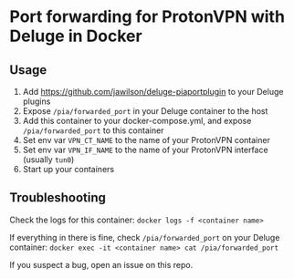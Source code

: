 # Port forwarding for ProtonVPN with Deluge in Docker

## Usage
1) Add https://github.com/jawilson/deluge-piaportplugin to your Deluge plugins
2) Expose `/pia/forwarded_port` in your Deluge container to the host
3) Add this container to your docker-compose.yml, and expose `/pia/forwarded_port` to this container
4) Set env var `VPN_CT_NAME` to the name of your ProtonVPN container
5) Set env var `VPN_IF_NAME` to the name of your ProtonVPN interface (usually `tun0`)
6) Start up your containers

## Troubleshooting
Check the logs for this container: `docker logs -f <container name>`

If everything in there is fine, check `/pia/forwarded_port` on your Deluge container: `docker exec -it <container name> cat /pia/forwarded_port`

If you suspect a bug, open an issue on this repo.
